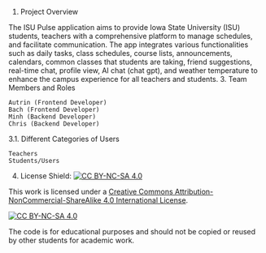 1. Project Overview

The ISU Pulse application aims to provide Iowa State University (ISU) students, teachers with a comprehensive platform to manage schedules, and facilitate communication. The app integrates various functionalities such as daily tasks, class schedules, course lists, announcements, calendars, common classes that students are taking, friend suggestions, real-time chat, profile view, AI chat (chat gpt), and weather temperature to enhance the campus experience for all teachers and students.
3. Team Members and Roles

    Autrin (Frontend Developer)
    Bach (Frontend Developer)
    Minh (Backend Developer)
    Chris (Backend Developer)

3.1. Different Categories of Users

    Teachers
    Students/Users

4. License
Shield: [![CC BY-NC-SA 4.0][cc-by-nc-sa-shield]][cc-by-nc-sa]

This work is licensed under a
[Creative Commons Attribution-NonCommercial-ShareAlike 4.0 International License][cc-by-nc-sa].

[![CC BY-NC-SA 4.0][cc-by-nc-sa-image]][cc-by-nc-sa]

[cc-by-nc-sa]: http://creativecommons.org/licenses/by-nc-sa/4.0/
[cc-by-nc-sa-image]: https://licensebuttons.net/l/by-nc-sa/4.0/88x31.png
[cc-by-nc-sa-shield]: https://img.shields.io/badge/License-CC%20BY--NC--SA%204.0-lightgrey.svg

The code is for educational purposes and should not be copied or reused by other students for academic work.
